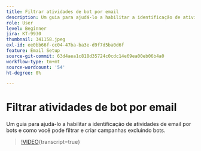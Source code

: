```yaml
---
title: Filtrar atividades de bot por email
description: Um guia para ajudá-lo a habilitar a identificação de atividades de email por bots e como você pode filtrar e criar campanhas excluindo bots.
role: User
level: Beginner
jira: KT-9930
thumbnail: 341158.jpeg
exl-id: ee0bb66f-cc04-47ba-ba3e-d9f7d5ba0d6f
feature: Email Setup
source-git-commit: 63d4aea1c818d35724c0cdc14e69ea00eb06b4a0
workflow-type: tm+mt
source-wordcount: '54'
ht-degree: 0%

---
```


# Filtrar atividades de bot por email

Um guia para ajudá-lo a habilitar a identificação de atividades de email por bots e como você pode filtrar e criar campanhas excluindo bots.

>[!VIDEO](https://video.tv.adobe.com/v/341158/?quality=12&learn=on){transcript=true}

